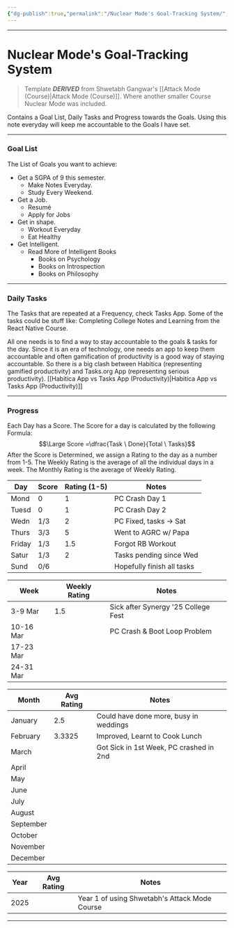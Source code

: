 ```yaml
---
{"dg-publish":true,"permalink":"/Nuclear Mode's Goal-Tracking System/","tags":["Productivity"]}
---
```



---
# Nuclear Mode's Goal-Tracking System
> Template ***DERIVED*** from Shwetabh Gangwar's [[Attack Mode (Course)\|Attack Mode (Course)]]. Where another smaller Course Nuclear Mode was included.

Contains a Goal List, Daily Tasks and Progress towards the Goals.
Using this note everyday will keep me accountable to the Goals I have set.

---
### Goal List
The List of Goals you want to achieve:
- Get a SGPA of 9 this semester.
	- Make Notes Everyday.
	- Study Every Weekend.
- Get a Job.
	- Resumé
	- Apply for Jobs
- Get in shape.
	- Workout Everyday
	- Eat Healthy
- Get Intelligent.
	- Read More of Intelligent Books
		- Books on Psychology
		- Books on Introspection
		- Books on Philosophy

---
### Daily Tasks
The Tasks that are repeated at a Frequency, check Tasks App. Some of the tasks could be stuff like: Completing College Notes and Learning from the React Native Course.

All one needs is to find a way to stay accountable to the goals & tasks for the day. Since it is an era of technology, one needs an app to keep them accountable and often gamification of productivity is a good way of staying accountable. 
So there is a big clash between Habitica (representing gamified productivity) and Tasks.org App (representing serious productivity).
[[Habitica App vs Tasks App (Productivity)\|Habitica App vs Tasks App (Productivity)]]

---
### Progress
Each Day has a Score. The Score for a day is calculated by the following Formula:
$$\Large Score =\dfrac{Task \ Done}{Total \ Tasks}$$
After the Score is Determined, we assign a Rating to the day as a number from 1-5.
The Weekly Rating is the average of all the individual days in a week. The Monthly Rating is the average of Weekly Rating.

| Day    | Score | Rating (1-5) | Notes                                 |
| ------ | ----- | ------------ | ------------------------------------- |
| Mond   | 0     | 1            | PC Crash Day 1                        |
| Tuesd  | 0     | 1            | PC Crash Day 2                        |
| Wedn   | 1/3   | 2            | PC Fixed, tasks $\longrightarrow$ Sat |
| Thurs  | 3/3   | 5            | Went to AGRC w/ Papa                  |
| Friday | 1/3   | 1.5          | Forgot RB Workout                     |
| Satur  | 1/3   | 2            | Tasks pending since Wed               |
| Sund   | 0/6   |              | Hopefully finish all tasks            |


| Week      | Weekly Rating | Notes                               |
| --------- | ------------- | ----------------------------------- |
| 3-9 Mar   | 1.5           | Sick after Synergy '25 College Fest |
| 10-16 Mar |               | PC Crash & Boot Loop Problem        |
| 17-23 Mar |               |                                     |
| 24-31 Mar |               |                                     |


| Month     | Avg Rating | Notes                                   |
| --------- | ---------- | --------------------------------------- |
| January   | 2.5        | Could have done more, busy in weddings  |
| February  | 3.3325     | Improved, Learnt to Cook Lunch          |
| March     |            | Got Sick in 1st Week, PC crashed in 2nd |
| April     |            |                                         |
| May       |            |                                         |
| June      |            |                                         |
| July      |            |                                         |
| August    |            |                                         |
| September |            |                                         |
| October   |            |                                         |
| November  |            |                                         |
| December  |            |                                         |

| Year | Avg Rating | Notes                                         |
| ---- | ---------- | --------------------------------------------- |
| 2025 |            | Year 1 of using Shwetabh's Attack Mode Course |


---